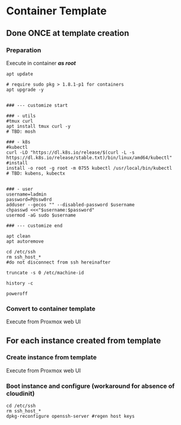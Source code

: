 # Container Template 

## Done ONCE at template creation
### Preparation

Execute in container ***as root***
```
apt update

# require sudo pkg > 1.8.1-p1 for containers
apt upgrade -y


### --- customize start

### - utils
#tmux curl
apt install tmux curl -y
# TBD: mosh

### - k8s
#kubectl
curl -LO "https://dl.k8s.io/release/$(curl -L -s https://dl.k8s.io/release/stable.txt)/bin/linux/amd64/kubectl"
#install
install -o root -g root -m 0755 kubectl /usr/local/bin/kubectl
# TBD: kubens, kubectx


### - user
username=ladmin
password=P@ssw0rd
adduser --gecos "" --disabled-password $username
chpasswd <<<"$username:$password"
usermod -aG sudo $username

### --- customize end

apt clean
apt autoremove

cd /etc/ssh
rm ssh_host_*
#do not disconnect from ssh hereinafter

truncate -s 0 /etc/machine-id

history -c

poweroff
```

### Convert to container template
Execute from Proxmox web UI

## For each instance created from template

### Create instance from template
Execute from Proxmox web UI

### Boot instance and configure (workaround for absence of cloudinit)
```
cd /etc/ssh
rm ssh_host_*
dpkg-reconfigure openssh-server #regen host keys
```
